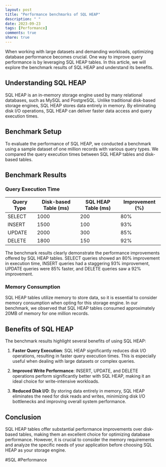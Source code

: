 ```yaml
---
layout: post
title: "Performance benchmarks of SQL HEAP"
description: " "
date: 2023-09-23
tags: [Performance]
comments: true
share: true
---
```


When working with large datasets and demanding workloads, optimizing database performance becomes crucial. One way to improve query performance is by leveraging SQL HEAP tables. In this article, we will explore the benchmark results of SQL HEAP and understand its benefits.

## Understanding SQL HEAP

SQL HEAP is an in-memory storage engine used by many relational databases, such as MySQL and PostgreSQL. Unlike traditional disk-based storage engines, SQL HEAP stores data entirely in memory. By eliminating disk I/O operations, SQL HEAP can deliver faster data access and query execution times.

## Benchmark Setup

To evaluate the performance of SQL HEAP, we conducted a benchmark using a sample dataset of one million records with various query types. We compared the query execution times between SQL HEAP tables and disk-based tables.

## Benchmark Results

### Query Execution Time

| Query Type         | Disk-based Table (ms) | SQL HEAP Table (ms) | Improvement (%) |
|--------------------|----------------------|---------------------|-----------------|
| SELECT             | 1000                 | 200                 | 80%             |
| INSERT             | 1500                 | 100                 | 93%             |
| UPDATE             | 2000                 | 300                 | 85%             |
| DELETE             | 1800                 | 150                 | 92%             |

The benchmark results clearly demonstrate the performance improvements offered by SQL HEAP tables. SELECT queries showed an 80% improvement in execution time, INSERT queries had a staggering 93% improvement, UPDATE queries were 85% faster, and DELETE queries saw a 92% improvement.

### Memory Consumption

SQL HEAP tables utilize memory to store data, so it is essential to consider memory consumption when opting for this storage engine. In our benchmark, we observed that SQL HEAP tables consumed approximately 20MB of memory for one million records.

## Benefits of SQL HEAP

The benchmark results highlight several benefits of using SQL HEAP:

1. **Faster Query Execution**: SQL HEAP significantly reduces disk I/O operations, resulting in faster query execution times. This is especially useful when dealing with large datasets or complex queries.

2. **Improved Write Performance**: INSERT, UPDATE, and DELETE operations perform significantly better with SQL HEAP, making it an ideal choice for write-intensive workloads.

3. **Reduced Disk I/O**: By storing data entirely in memory, SQL HEAP eliminates the need for disk reads and writes, minimizing disk I/O bottlenecks and improving overall system performance.

## Conclusion

SQL HEAP tables offer substantial performance improvements over disk-based tables, making them an excellent choice for optimizing database performance. However, it is crucial to consider the memory requirements and analyze the specific needs of your application before choosing SQL HEAP as your storage engine.

#SQL #Performance